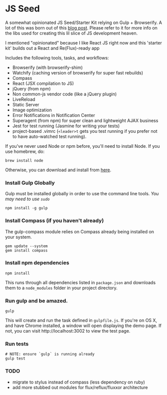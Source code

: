 JS Seed
============

A somewhat opinionated JS Seed/Starter Kit relying on Gulp + Browserify. A lot of this was born out of this [blog post](http://viget.com/extend/gulp-browserify-starter-faq). Please refer to it for more info on the libs used for creating this lil slice of JS development heaven.

I mentioned "opinionated" because I like React JS right now and this 'starter
kit' builds out a React and Re(Flux)-ready app

Includes the following tools, tasks, and workflows:

- Browserify (with browserify-shim)
- Watchify (caching version of browserify for super fast rebuilds)
- Compass
- React (JSX compilation to JS)
- jQuery (from npm)
- Non common-js vendor code (like a jQuery plugin)
- LiveReload
- Static Server
- Image optimization
- Error Notifications in Notification Center
- Superagent (from npm) for super clean and lightweight AJAX business
- Jest for test running (Jasmine for writing your tests)
- project-based .vimrc (`<leader>t` gets you test running if you prefer not to have auto-watched test running).

If you've never used Node or npm before, you'll need to install Node.
If you use homebrew, do:
```
brew install node
```

Otherwise, you can download and install from [here](http://nodejs.org/download/).

### Install Gulp Globally
Gulp must be installed globally in order to use the command line tools. *You may need to use `sudo`*
```
npm install -g gulp
```

### Install Compass (if you haven't already)
The gulp-compass module relies on Compass already being installed on your system.
```
gem update --system
gem install compass
```
### Install npm dependencies
```
npm install
```
This runs through all dependencies listed in `package.json` and downloads them
to a `node_modules` folder in your project directory.

### Run gulp and be amazed.
```
gulp
```

This will create and run the task defined in `gulpfile.js`. If you're on OS X,
and have Chrome installed, a window will open displaying the demo page. If not,
you can visit http://localhost:3002 to view the test page.

### Run tests
```
# NOTE: ensure `gulp` is running already
gulp test
```

### TODO

- migrate to stylus instead of compass (less dependency on ruby)
- add more stubbed out modules for flux/reflux/fluxxor architecture
